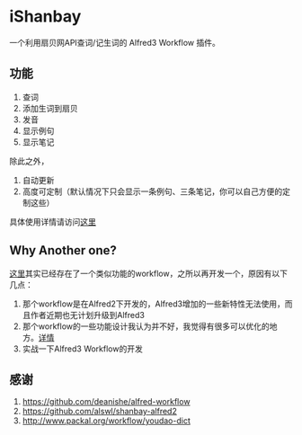 # iShanbay
一个利用扇贝网API查词/记生词的 Alfred3 Workflow 插件。

## 功能

1. 查词
2. 添加生词到扇贝
3. 发音
4. 显示例句
5. 显示笔记

除此之外，

1. 自动更新
2. 高度可定制（默认情况下只会显示一条例句、三条笔记，你可以自己方便的定制这些）

具体使用详情请访问[这里](https://ghui.me/post/2017/01/ishanbay/)

## Why Another one?

[这里](https://github.com/alswl/shanbay-alfred2)其实已经存在了一个类似功能的workflow，之所以再开发一个，原因有以下几点：

1. 那个workflow是在Alfred2下开发的，Alfred3增加的一些新特性无法使用，而且作者近期也无计划升级到Alfred3
2. 那个workflow的一些功能设计我认为并不好，我觉得有很多可以优化的地方。[详情](https://ghui.me/post/2017/01/ishanbay/)
3. 实战一下Alfred3 Workflow的开发

## 感谢

1. https://github.com/deanishe/alfred-workflow
2. https://github.com/alswl/shanbay-alfred2
3. http://www.packal.org/workflow/youdao-dict